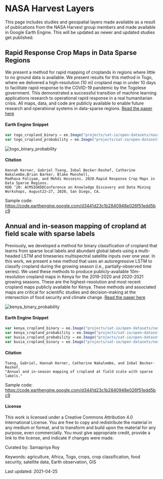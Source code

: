 # NASA Harvest Layers

This page includes studies and geospatial layers made available as a result of publications from the NASA Harvest group members and made available in Google Earth Engine. This will be updated as newer and updated studies get published.


## Rapid Response Crop Maps in Data Sparse Regions

We present a method for rapid mapping of croplands in regions where little to no ground data is available. We present results for this method in Togo, where we delivered a high-resolution (10 m) cropland map in under 10 days to facilitate rapid response to the COVID-19 pandemic by the Togolese government. This demonstrated a successful transition of machine learning applications research to operational rapid response in a real humanitarian crisis. All maps, data, and code are publicly available to enable future
research and operational systems in data-sparse regions. [Read the paper here](https://arxiv.org/pdf/2006.16866.pdf)

#### Earth Engine Snippet

```js
var togo_cropland_binary = ee.Image("projects/sat-io/open-datasets/nasa-harvest/togo_cropland_binary");
var togo_cropland_probability = ee.Image("projects/sat-io/open-datasets/nasa-harvest/togo_cropland_probability");
```

![togo_binary_probability](https://user-images.githubusercontent.com/6677629/116005416-6a48cf00-a5cc-11eb-8938-2fd5e3e907f8.gif)

#### Citation

```
Hannah Kerner, Gabriel Tseng, Inbal Becker-Reshef, Catherine Nakalembe,Brian Barker, Blake Munshell,
Madhava Paliyam, and Mehdi Hosseini. 2020.Rapid Response Crop Maps in Data Sparse Regions.
KDD ’20: ACMSIGKDDConference on Knowledge Discovery and Data Mining Workshops, August22–27, 2020, San Diego, CA.
```

Sample code: https://code.earthengine.google.com/d3441d23c1b2840948e026f51edd5bc9


## Annual and in-season mapping of cropland at field scale with sparse labels

Previously, we developed a method for binary classification of cropland that learns from sparse local labels and abundant global labels using a multi-headed LSTM and timeseries multispectral satellite inputs over one year. In this work, we present a new method that uses an autoregressive LSTM to classify cropland during the growing season (i.e., partially-observed time series). We used these methods to produce publicly-available 10m-resolution cropland maps in Kenya for the 2019-2020 and 2020-2021 growing seasons. These are the highest-resolution and most recent cropland maps publicly available for Kenya. These methods and associated maps are critical for scientific studies and decision-making at the intersection of food security and climate change. [Read the paper here](https://www.climatechange.ai/papers/neurips2020/29/paper.pdf)


![kenya_binary_probability](https://user-images.githubusercontent.com/6677629/116005494-cdd2fc80-a5cc-11eb-8d2d-eec240680174.gif)


#### Earth Engine Snippet

```js
var kenya_cropland_binary = ee.Image("projects/sat-io/open-datasets/nasa-harvest/kenya_cropland_binary");
var kenya_cropland_probability = ee.Image("projects/sat-io/open-datasets/nasa-harvest/kenya_2019_cropland_probability");
var busia_cropland_probability = ee.Image("projects/sat-io/open-datasets/nasa-harvest/busia_cropland_probability");
var busia_cropland_binary = ee.Image("projects/sat-io/open-datasets/nasa-harvest/busia_cropland_binary");
```

#### Citation

```
Tseng, Gabriel, Hannah Kerner, Catherine Nakalembe, and Inbal Becker-Reshef.
"Annual and in-season mapping of cropland at field scale with sparse labels."
```

Sample code: https://code.earthengine.google.com/d3441d23c1b2840948e026f51edd5bc9

#### License

This work is licensed under a Creative Commons Attribution 4.0 International License. You are free to copy and redistribute the material in any medium or format, and to transform and build upon the material for any purpose, even commercially. You must give appropriate credit, provide a link to the license, and indicate if changes were made.

Curated by: Samapriya Roy

Keywords: agriculture, Africa, Togo, crops, crop classification, food security, satellite data, Earth observation, GIS

Last updated: 2021-04-25
